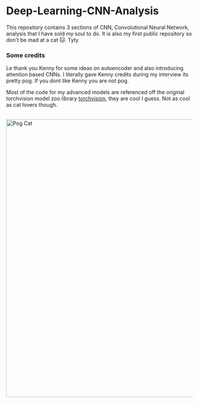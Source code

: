 # Deep-Learning-CNN-Analysis
This repository contains 3 sections of CNN, Convolutional Neural Network, analysis that I have sold my soul to do. It is also my first public repository so don't be mad at a cat 🐱. Tyty

### Some credits
Le thank you Kenny for some ideas on autoencoder and also introducing attention based CNNs. I literally gave Kenny credits during my interview its pretty pog. If you dont like Kenny you are not pog.

Most of the code for my advanced models are referenced off the original torchvision model zoo library [torchvision](https://github.com/pytorch/vision/tree/main/torchvision), they are cool I guess. Not as cool as cat lovers though.

<br>

<img src="https://ih1.redbubble.net/image.1927097268.8127/st,small,845x845-pad,1000x1000,f8f8f8.jpg" width="750" alt='Pog Cat'>
